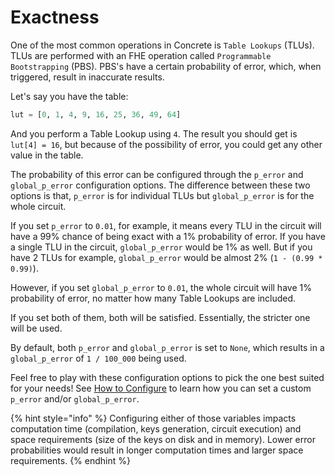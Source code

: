 # Exactness

One of the most common operations in Concrete is `Table Lookups` (TLUs). TLUs are performed with an FHE operation called `Programmable Bootstrapping` (PBS). PBS's have a certain probability of error, which, when triggered, result in inaccurate results.

Let's say you have the table:

```python
lut = [0, 1, 4, 9, 16, 25, 36, 49, 64]
```

And you perform a Table Lookup using `4`. The result you should get is `lut[4] = 16`, but because of the possibility of error, you could get any other value in the table.

The probability of this error can be configured through the `p_error` and `global_p_error` configuration options. The difference between these two options is that, `p_error` is for individual TLUs but `global_p_error` is for the whole circuit.

If you set `p_error` to `0.01`, for example, it means every TLU in the circuit will have a 99% chance of being exact with a 1% probability of error. If you have a single TLU in the circuit, `global_p_error` would be 1% as well. But if you have 2 TLUs for example, `global_p_error` would be almost 2% (`1 - (0.99 * 0.99)`).

However, if you set `global_p_error` to `0.01`, the whole circuit will have 1% probability of error, no matter how many Table Lookups are included.

If you set both of them, both will be satisfied. Essentially, the stricter one will be used.

By default, both `p_error` and `global_p_error` is set to `None`, which results in a `global_p_error` of `1 / 100_000` being used.&#x20;

Feel free to play with these configuration options to pick the one best suited for your needs! See [How to Configure](../howto/configure.md) to learn how you can set a custom `p_error` and/or `global_p_error`.

{% hint style="info" %}
Configuring either of those variables impacts computation time (compilation, keys generation, circuit execution) and space requirements (size of the keys on disk and in memory). Lower error probabilities would result in longer computation times and larger space requirements.
{% endhint %}
